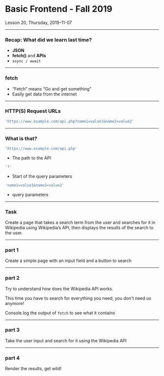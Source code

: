 <!-- .slide: id="lesson20" -->

# Basic Frontend - Fall 2019

Lesson 20, Thursday, 2019-11-07

---

### Recap: What did we learn last time?

 * **JSON**
 * **fetch()** and **APIs**
 * ```async / await```

---

### fetch

* “Fetch” means “Go and get something”
* Easily get data from the internet

---

### HTTP(S) Request URLs

```js
'https://www.example.com/api.php?name1=value1&name2=value2'
```

---

### What is that?

```js
'https://www.example.com/api.php'
```
* The path to the API

```js
'?'
```
* Start of the query parameters

```js
'name1=value1&name2=value2'
```
* query parameters


---

### Task
Create a page that takes a search term from the user and searches for it in Wikipedia using Wikipedia’s API, then displays the results of the search to the user.

---

### part 1
Create a simple page with an input field and a button to search


---

### part 2

Try to understand how does the Wikipedia API works.

This time you have to search for everything you need, you don't need us anymore!


Console.log the output of `fetch` to see what it contains

---

### part 3

Take the user input and search for it using the Wikipedia API
<!-- Checkout the [Wikipedia API Tutorial page](https://www.mediawiki.org/wiki/API:Tutorial) -->


---

### part 4

Render the results, get wild!
